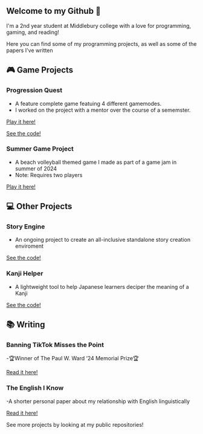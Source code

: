 ## Welcome to my Github 👋
I'm a 2nd year student at Middlebury college with a love for programming, gaming, and reading!

Here you can find some of my programming projects, as well as some of the papers I've written


## 🎮 Game Projects
### Progression Quest
- A feature complete game featuing 4 different gamemodes.
- I worked on the project with a mentor over the course of a sememster.

[Play it here!](https://is-void.itch.io/progression-quest)

[See the code!](https://github.com/is-void/ProgressionQuest)


### Summer Game Project
- A beach volleyball themed game I made as part of a game jam in summer of 2024
- Note: Requires two players

[Play it here!](https://is-void.itch.io/summer-game-project)


## 💻 Other Projects
### Story Engine
- An ongoing project to create an all-inclusive standalone story creation enviroment

[See the code!](https://github.com/is-void/StoryEngine)

### Kanji Helper
- A lightweight tool to help Japanese learners deciper the meaning of a Kanji

[See the code!](https://github.com/is-void/KanjiHelper)


## 📚 Writing

### Banning TikTok Misses the Point
-🏆Winner of The Paul W. Ward ‘24 Memorial Prize🏆

[Read it here!](https://pressbooks.middcreate.net/wardprizewriting2023to2024/chapter/chapter-1/)

### The English I Know

-A shorter personal paper about my relationship with English linguistically

[Read it here!](https://jmp.sh/kUiTRn0W)


See more projects by looking at my public repositories!

<!--
**is-void/is-void** is a ✨ _special_ ✨ repository because its `README.md` (this file) appears on your GitHub profile.

Here are some ideas to get you started:

- 🔭 I’m currently working on ...
- 🌱 I’m currently learning ...
- 👯 I’m looking to collaborate on ...
- 🤔 I’m looking for help with ...
- 💬 Ask me about ...
- 📫 How to reach me: ...
- 😄 Pronouns: ...
- ⚡ Fun fact: ...
-->
